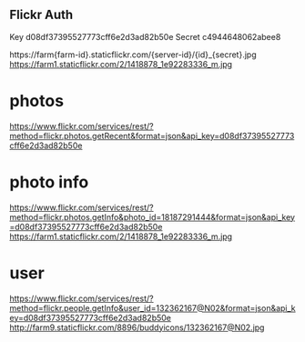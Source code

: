 ## Flickr Auth
Key
d08df37395527773cff6e2d3ad82b50e
Secret
c4944648062abee8

https://farm{farm-id}.staticflickr.com/{server-id}/{id}_{secret}.jpg
https://farm1.staticflickr.com/2/1418878_1e92283336_m.jpg



# photos
https://www.flickr.com/services/rest/?method=flickr.photos.getRecent&format=json&api_key=d08df37395527773cff6e2d3ad82b50e

# photo info
https://www.flickr.com/services/rest/?method=flickr.photos.getInfo&photo_id=18187291444&format=json&api_key=d08df37395527773cff6e2d3ad82b50e
https://farm1.staticflickr.com/2/1418878_1e92283336_m.jpg

# user
https://www.flickr.com/services/rest/?method=flickr.people.getInfo&user_id=132362167@N02&format=json&api_key=d08df37395527773cff6e2d3ad82b50e
http://farm9.staticflickr.com/8896/buddyicons/132362167@N02.jpg

